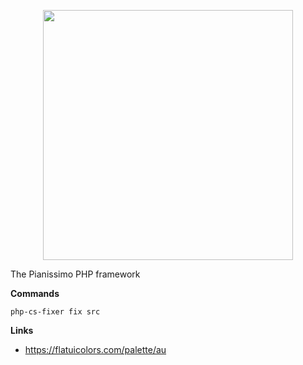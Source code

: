 <p align="center">
    <a href="https://jonmulder.nl" target="_blank">
        <img src="https://jonmulder.nl/pianissimo-logo1.1.svg" width="400px">
    </a>
</p>

The Pianissimo PHP framework


**Commands**

`php-cs-fixer fix src`

**Links**
- https://flatuicolors.com/palette/au
